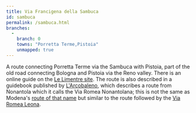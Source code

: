 ```yaml
---
title: Via Francigena della Sambuca
id: sambuca
permalink: /sambuca.html
branches:
  -
    branch: 0
    towns: "Porretta Terme,Pistoia"
    unmapped: true
---
```


A route connecting Porretta Terme via the Sambuca with Pistoia, part of the old road connecting Bologna and Pistoia via the Reno valley. There is an online guide on the [Le Limentre site][0]. The route is also described in a guidebook published by [L'Arcobaleno][1], which describes a route from Nonantola which it calls the Via Romea Nonantolana; this is not the same as Modena's [route of that name][2] but similar to the route followed by the [Via Romea Leona][3].

[0]: http://www.limentre.it/Itinerando/Guida.pdf
[1]: http://www.larcobaleno.net/2012/07/novita-guida-trekking-sullappennino-tosco-emiliano/
[2]: nonantola.html
[3]: leona.html
